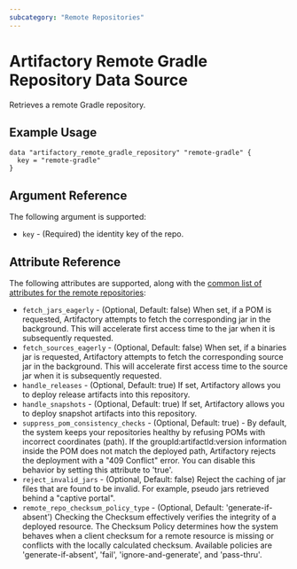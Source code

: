 ```yaml
---
subcategory: "Remote Repositories"
---
```

# Artifactory Remote Gradle Repository Data Source

Retrieves a remote Gradle repository.

## Example Usage

```hcl
data "artifactory_remote_gradle_repository" "remote-gradle" {
  key = "remote-gradle"
}
```

## Argument Reference

The following argument is supported:

* `key` - (Required) the identity key of the repo.

## Attribute Reference

The following attributes are supported, along with the [common list of attributes for the remote repositories](remote.md):

* `fetch_jars_eagerly` - (Optional, Default: false) When set, if a POM is requested, Artifactory attempts to fetch the corresponding jar in the background. This will accelerate first access time to the jar when it is subsequently requested. 
* `fetch_sources_eagerly` - (Optional, Default: false) When set, if a binaries jar is requested, Artifactory attempts to fetch the corresponding source jar in the background. This will accelerate first access time to the source jar when it is subsequently requested.
* `handle_releases` - (Optional, Default: true) If set, Artifactory allows you to deploy release artifacts into this repository.
* `handle_snapshots` - (Optional, Default: true) If set, Artifactory allows you to deploy snapshot artifacts into this repository.
* `suppress_pom_consistency_checks` - (Optional, Default: true) - By default, the system keeps your repositories healthy by refusing POMs with incorrect coordinates (path). If the groupId:artifactId:version information inside the POM does not match the deployed path, Artifactory rejects the deployment with a "409 Conflict" error. You can disable this behavior by setting this attribute to 'true'.
* `reject_invalid_jars` - (Optional, Default: false) Reject the caching of jar files that are found to be invalid. For example, pseudo jars retrieved behind a "captive portal".
* `remote_repo_checksum_policy_type` - (Optional, Default: 'generate-if-absent') Checking the Checksum effectively verifies the integrity of a deployed resource. The Checksum Policy determines how the system behaves when a client checksum for a remote resource is missing or conflicts with the locally calculated checksum. Available policies are 'generate-if-absent', 'fail', 'ignore-and-generate', and 'pass-thru'.  
